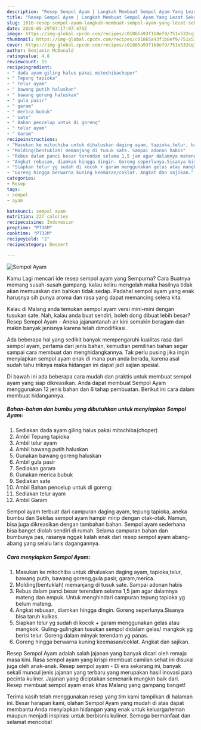 ```yaml
---
description: "Resep Sempol Ayam | Langkah Membuat Sempol Ayam Yang Lezat Sekali"
title: "Resep Sempol Ayam | Langkah Membuat Sempol Ayam Yang Lezat Sekali"
slug: 1016-resep-sempol-ayam-langkah-membuat-sempol-ayam-yang-lezat-sekali
date: 2020-05-29T07:17:07.479Z
image: https://img-global.cpcdn.com/recipes/c01865a93f1b8ef9/751x532cq70/sempol-ayam-foto-resep-utama.jpg
thumbnail: https://img-global.cpcdn.com/recipes/c01865a93f1b8ef9/751x532cq70/sempol-ayam-foto-resep-utama.jpg
cover: https://img-global.cpcdn.com/recipes/c01865a93f1b8ef9/751x532cq70/sempol-ayam-foto-resep-utama.jpg
author: Benjamin McDonald
ratingvalue: 4.8
reviewcount: 15
recipeingredient:
- " dada ayam giling halus pakai mitochibachoper"
- " Tepung tapioka"
- " telur ayam"
- " bawang putih haluskan"
- " bawang goreng haluskan"
- " gula pasir"
- " garam"
- " merica bubuk"
- " sate"
- " Bahan pencelup untuk di goreng"
- " telur ayam"
- " Garam"
recipeinstructions:
- "Masukan ke mitochiba untuk dihaluskan daging ayam, tapioka,telur, bawang putih, bawang goreng,gula pasir, garam,merica."
- "Molding(bentuklah) memanjang di tusuk sate. Sampai adonan habis"
- "Rebus dalam panci besar terendam selama 1,5 jam agar dalamnya mateng dan empuk. Untuk menghindari campuran tepung tapioka yg belum mateng."
- "Angkat rebusan, diamkan hingga dingin. Goreng seperlunya.Sisanya bisa taruh kulkas."
- "Siapkan telur yg sudah di kocok + garam menggunakan gelas atau mangkok. Guling-gulingkan tusukan sempol didalam gelas/ mangkok yg berisi telur. Goreng dalam minyak terendam yg panas."
- "Goreng hingga berwarna kuning keemasan/coklat. Angkat dan sajikan."
categories:
- Resep
tags:
- sempol
- ayam

katakunci: sempol ayam 
nutrition: 227 calories
recipecuisine: Indonesian
preptime: "PT36M"
cooktime: "PT32M"
recipeyield: "2"
recipecategory: Dessert

---
```



![Sempol Ayam](https://img-global.cpcdn.com/recipes/c01865a93f1b8ef9/751x532cq70/sempol-ayam-foto-resep-utama.jpg)

Kamu Lagi mencari ide resep sempol ayam yang Sempurna? Cara Buatnya memang susah-susah gampang. kalau keliru mengolah maka hasilnya tidak akan memuaskan dan bahkan tidak sedap. Padahal sempol ayam yang enak harusnya sih punya aroma dan rasa yang dapat memancing selera kita.

Kalau di Malang anda temukan sempol ayam versi mini-mini dengan tusukan sate. Nah, kalau anda buat sendiri, boleh dong dibuat lebih besar? Resep Sempol Ayam - Aneka jajanantanah air kini semakin beragam dan makin banyak jenisnya karena telah dimodifikasi.

Ada beberapa hal yang sedikit banyak mempengaruhi kualitas rasa dari sempol ayam, pertama dari jenis bahan, kemudian pemilihan bahan segar sampai cara membuat dan menghidangkannya. Tak perlu pusing jika ingin menyiapkan sempol ayam enak di mana pun anda berada, karena asal sudah tahu triknya maka hidangan ini dapat jadi sajian spesial.


Di bawah ini ada beberapa cara mudah dan praktis untuk membuat sempol ayam yang siap dikreasikan. Anda dapat membuat Sempol Ayam menggunakan 12 jenis bahan dan 6 tahap pembuatan. Berikut ini cara dalam membuat hidangannya.

<!--inarticleads1-->

##### Bahan-bahan dan bumbu yang dibutuhkan untuk menyiapkan Sempol Ayam:

1. Sediakan  dada ayam giling halus pakai mitochiba(choper)
1. Ambil  Tepung tapioka
1. Ambil  telur ayam
1. Ambil  bawang putih haluskan
1. Gunakan  bawang goreng haluskan
1. Ambil  gula pasir
1. Sediakan  garam
1. Gunakan  merica bubuk
1. Sediakan  sate
1. Ambil  Bahan pencelup untuk di goreng:
1. Sediakan  telur ayam
1. Ambil  Garam


Sempol ayam terbuat dari campuran daging ayam, tepung tapioka, aneka bumbu dan Sekilas sempol ayam hampir mirip dengan otak-otak. Namun, bisa juga dikreasikan dengan tambahan bahan. Sempol ayam sederhana bisa banget diolah sendiri di rumah. Selama campuran bahan dan bumbunya pas, rasanya nggak kalah enak dari resep sempol ayam abang-abang yang selalu laris dagangannya. 

<!--inarticleads2-->

##### Cara menyiapkan Sempol Ayam:

1. Masukan ke mitochiba untuk dihaluskan daging ayam, tapioka,telur, bawang putih, bawang goreng,gula pasir, garam,merica.
1. Molding(bentuklah) memanjang di tusuk sate. Sampai adonan habis
1. Rebus dalam panci besar terendam selama 1,5 jam agar dalamnya mateng dan empuk. Untuk menghindari campuran tepung tapioka yg belum mateng.
1. Angkat rebusan, diamkan hingga dingin. Goreng seperlunya.Sisanya bisa taruh kulkas.
1. Siapkan telur yg sudah di kocok + garam menggunakan gelas atau mangkok. Guling-gulingkan tusukan sempol didalam gelas/ mangkok yg berisi telur. Goreng dalam minyak terendam yg panas.
1. Goreng hingga berwarna kuning keemasan/coklat. Angkat dan sajikan.


Resep Sempol Ayam adalah salah jajanan yang banyak dicari oleh remaja masa kini. Rasa sempol ayam yang krispi membuat camilan sehat ini disukai juga oleh anak-anak. Resep sempol ayam - Di era sekarang ini, banyak sekali muncul jenis jajanan yang terbaru yang merupakan hasil inovasi para pecinta kuliner. Jajanan yang diciptakan semenarik mungkin baik dari. Resep membuat sempol ayam enak khas Malang yang gampang banget! 

Terima kasih telah menggunakan resep yang tim kami tampilkan di halaman ini. Besar harapan kami, olahan Sempol Ayam yang mudah di atas dapat membantu Anda menyiapkan hidangan yang enak untuk keluarga/teman maupun menjadi inspirasi untuk berbisnis kuliner. Semoga bermanfaat dan selamat mencoba!

